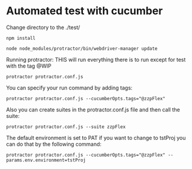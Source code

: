 # Automated test with cucumber

Change directory to the ./test/
```
npm install
```
```
node node_modules/protractor/bin/webdriver-manager update
```

Running protractor:
THIS will run everything there is to run except for test with the tag @WIP
```
protractor protractor.conf.js
```

You can specify your run command by adding tags:
```
protractor protractor.conf.js --cucumberOpts.tags="@zzpFlex"
```

Also you can create suites in the protractor.conf.js file and then call the suite:
```
protractor protractor.conf.js --suite zzpFlex
```

The default environment is set to PAT if you want to change to tstProj you can do that
by the following command:
```
protractor protractor.conf.js --cucumberOpts.tags="@zzpFlex" --params.env.environment=tstProj
```

